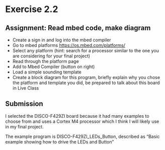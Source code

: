 # Exercise 2.2

## Assignment: Read mbed code, make diagram

- Create a sign in and log into the mbed compiler
- Go to mbed platforms https://os.mbed.com/platforms/
- Select any platform (hint: search for a processor similar to the one you are considering for your final project)
- Read through the platform page
- Add to Mbed Compiler (button on right)
- Load a simple sounding template
- Create a block diagram for this program, briefly explain why you chose the platform and template you did, be prepared to talk about this board in Live Class


## Submission

I selected the DISCO-F429ZI board because it had many examples to choose from and uses a Cortex M4 processor which I think I will likely use in my final project.

The example program is DISCO-F429ZI_LEDs_Button, described as “Basic example showing how to drive the LEDs and Button”

